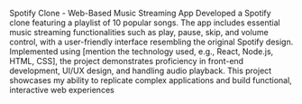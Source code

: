 Spotify Clone - Web-Based Music Streaming App
Developed a Spotify clone featuring a playlist of 10 popular songs. The app includes essential music streaming functionalities such as play, pause, skip, and volume control, with a user-friendly interface resembling the original Spotify design. Implemented using [mention the technology used, e.g., React, Node.js, HTML, CSS], the project demonstrates proficiency in front-end development, UI/UX design, and handling audio playback. This project showcases my ability to replicate complex applications and build functional, interactive web experiences
